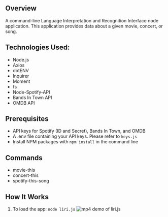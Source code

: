 ## Overview

A command-line Language Interpretation and Recognition Interface node application. This application provides data about a given movie, concert, or song. 

## Technologies Used: 

* Node.js
* Axios
* dotENV  
* Inquirer
* Moment
* fs
* Node-Spotify-API
* Bands In Town API
* OMDB API

## Prerequisites

* API keys for Spotify (ID and Secret), Bands In Town, and OMDB
* A .env file containing your API keys. Please refer to ```keys.js``` 
* Install NPM packages with ```npm install``` in the command line

## Commands

* movie-this <movie>
* concert-this <band>
* spotify-this-song <song>

## How It Works

1. To load the app: ```node liri.js```
    <img alt="mp4 demo of liri.js" src="assets/liri-bot.mp4">